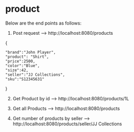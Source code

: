 # product

Below are the end points as follows:

1. Post request --> http://localhost:8080/products

{

	"brand":"John Player",
	"product": "Shirt",
	"price":2500,
	"color":"Blue",
	"size":42,
	"seller":"JJ Collections",
	"sku":"S12345631"
	
}

2. Get Product by id --> http://localhost:8080/products/1L

3. Get all Products --> http://localhost:8080/products

4. Get number of products by seller --> http://localhost:8080/products/seller/JJ Collections
